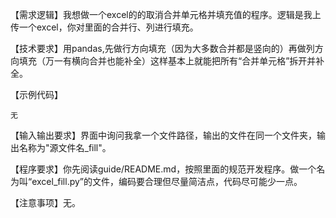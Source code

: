 【需求逻辑】我想做一个excel的的取消合并单元格并填充值的程序。逻辑是我上传一个excel，你对里面的合并行、列进行填充。

【技术要求】用pandas,先做行方向填充（因为大多数合并都是竖向的）再做列方向填充（万一有横向合并也能补全）这样基本上就能把所有“合并单元格”拆开并补全。

【示例代码】

```
无
```

【输入输出要求】界面中询问我拿一个文件路径，输出的文件在同一个文件夹，输出名称为"源文件名_fill"。

【程序要求】你先阅读guide/README.md，按照里面的规范开发程序。做一个名为叫“excel_fill.py”的文件，编码要合理但尽量简洁点，代码尽可能少一点。

【注意事项】无。